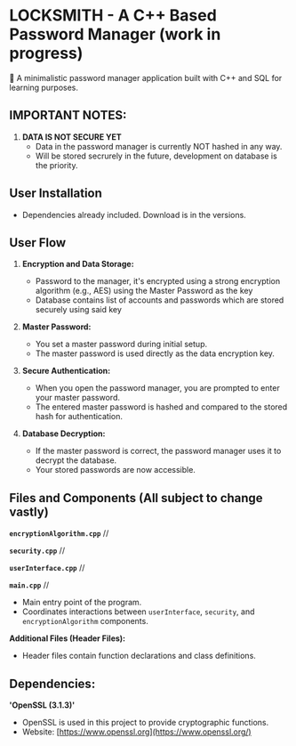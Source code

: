 # LOCKSMITH - A C++ Based Password Manager (work in progress)
🔐 A minimalistic password manager application built with C++ and SQL for learning purposes.

## IMPORTANT NOTES:
1. **DATA IS NOT SECURE YET**
   - Data in the password manager is currently NOT hashed in any way. 
   - Will be stored secrurely in the future, development on database is the priority.

## User Installation

- Dependencies already included. Download is in the versions.

## User Flow

1. **Encryption and Data Storage:**
   - Password to the manager, it's encrypted using a strong encryption algorithm (e.g., AES) using the Master Password as the key
   - Database contains list of accounts and passwords which are stored securely using said key

2. **Master Password:**
   - You set a master password during initial setup.
   - The master password is used directly as the data encryption key.

3. **Secure Authentication:**
   - When you open the password manager, you are prompted to enter your master password.
   - The entered master password is hashed and compared to the stored hash for authentication.

4. **Database Decryption:**
   - If the master password is correct, the password manager uses it to decrypt the database.
   - Your stored passwords are now accessible.

## Files and Components (All subject to change vastly)

**`encryptionAlgorithm.cpp`**
//

**`security.cpp`**
//

**`userInterface.cpp`**
//

**`main.cpp`**
//
- Main entry point of the program.
- Coordinates interactions between `userInterface`, `security`, and `encryptionAlgorithm` components.

**Additional Files (Header Files):**
- Header files contain function declarations and class definitions.

## Dependencies:

**'OpenSSL (3.1.3)'**
- OpenSSL is used in this project to provide cryptographic functions. 
- Website: [https://www.openssl.org](https://www.openssl.org/)

